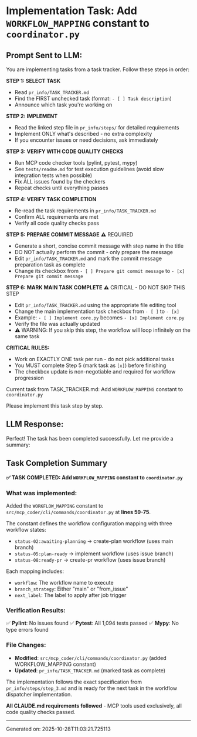 # Implementation Task: Add `WORKFLOW_MAPPING` constant to `coordinator.py`

## Prompt Sent to LLM:
You are implementing tasks from a task tracker. Follow these steps in order:

**STEP 1: SELECT TASK**
- Read `pr_info/TASK_TRACKER.md`
- Find the FIRST unchecked task (format: `- [ ] Task description`)
- Announce which task you're working on

**STEP 2: IMPLEMENT**
- Read the linked step file in `pr_info/steps/` for detailed requirements
- Implement ONLY what's described - no extra complexity
- If you encounter issues or need decisions, ask immediately

**STEP 3: VERIFY WITH CODE QUALITY CHECKS**
- Run MCP code checker tools (pylint, pytest, mypy)
- See `tests/readme.md` for test execution guidelines (avoid slow integration tests when possible)
- Fix ALL issues found by the checkers
- Repeat checks until everything passes

**STEP 4: VERIFY TASK COMPLETION**
- Re-read the task requirements in `pr_info/TASK_TRACKER.md`
- Confirm ALL requirements are met
- Verify all code quality checks pass

**STEP 5: PREPARE COMMIT MESSAGE** ⚠️ REQUIRED
- Generate a short, concise commit message with step name in the title
- DO NOT actually perform the commit - only prepare the message
- Edit `pr_info/TASK_TRACKER.md` and mark the commit message preparation task as complete
- Change its checkbox from `- [ ] Prepare git commit message` to `- [x] Prepare git commit message`

**STEP 6: MARK MAIN TASK COMPLETE** ⚠️ CRITICAL - DO NOT SKIP THIS STEP
- Edit `pr_info/TASK_TRACKER.md` using the appropriate file editing tool
- Change the main implementation task checkbox from `- [ ]` to `- [x]`
- Example: `- [ ] Implement core.py` becomes `- [x] Implement core.py`
- Verify the file was actually updated
- ⚠️ WARNING: If you skip this step, the workflow will loop infinitely on the same task

**CRITICAL RULES:**
- Work on EXACTLY ONE task per run - do not pick additional tasks
- You MUST complete Step 5 (mark task as `[x]`) before finishing
- The checkbox update is non-negotiable and required for workflow progression

Current task from TASK_TRACKER.md: Add `WORKFLOW_MAPPING` constant to `coordinator.py`

Please implement this task step by step.

## LLM Response:
Perfect! The task has been completed successfully. Let me provide a summary:

## Task Completion Summary

**✅ TASK COMPLETED: Add `WORKFLOW_MAPPING` constant to `coordinator.py`**

### What was implemented:
Added the `WORKFLOW_MAPPING` constant to `src/mcp_coder/cli/commands/coordinator.py` at **lines 59-75**.

The constant defines the workflow configuration mapping with three workflow states:
- `status-02:awaiting-planning` → create-plan workflow (uses main branch)
- `status-05:plan-ready` → implement workflow (uses issue branch)
- `status-08:ready-pr` → create-pr workflow (uses issue branch)

Each mapping includes:
- `workflow`: The workflow name to execute
- `branch_strategy`: Either "main" or "from_issue" 
- `next_label`: The label to apply after job trigger

### Verification Results:
✅ **Pylint**: No issues found
✅ **Pytest**: All 1,094 tests passed
✅ **Mypy**: No type errors found

### File Changes:
- **Modified**: `src/mcp_coder/cli/commands/coordinator.py` (added WORKFLOW_MAPPING constant)
- **Updated**: `pr_info/TASK_TRACKER.md` (marked task as complete)

The implementation follows the exact specification from `pr_info/steps/step_3.md` and is ready for the next task in the workflow dispatcher implementation.

**All CLAUDE.md requirements followed** - MCP tools used exclusively, all code quality checks passed.

---
Generated on: 2025-10-28T11:03:21.725113